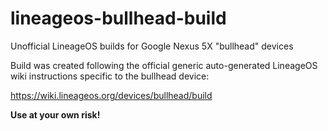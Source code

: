 # lineageos-bullhead-build
Unofficial LineageOS builds for Google Nexus 5X "bullhead" devices

Build was created following the official generic auto-generated
LineageOS wiki instructions specific to the bullhead device:

https://wiki.lineageos.org/devices/bullhead/build

**Use at your own risk!**


